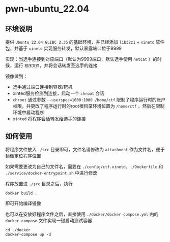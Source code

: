 # pwn-ubuntu_22.04

## 环境说明

提供 `Ubuntu 22.04 GLIBC 2.35` 的基础环境，并已经添加 `lib32z1` + `xinetd` 软件包，并基于 `xinetd` 实现服务转发，默认暴露端口位于9999

实现：当选手连接到对应端口（默认为9999端口，默认选手使用 `netcat` ）的时候，运行 `程序文件`，并将会话转发至选手的连接

镜像做到：
- 选手通过端口连接到容器/靶机
- xinted服务检测到连接，启动一个 `chroot` 会话
- `chroot` 通过参数 `--userspec=1000:1000 /home/ctf` 限制了程序运行时的账户权限，并更改了程序运行时的root根目录环境位置为 `/home/ctf` ，然后在限制环境中启动程序
- `xinted` 将程序会话转发给选手的连接

## 如何使用

将程序文件放入 `./src` 目录即可，文件名请修改为 `attachment` 作为文件名，便于镜像定位程序位置

如果需要更改为自己的文件名，需要在 `./config/ctf.xinetd`、`./Dockerfile` 和 `./service/docker-entrypoint.sh` 中进行修改

程序放置进 `./src` 目录之后，执行 
```shell
docker build .
```
即可开始编译镜像

也可以在安放好程序文件之后，直接使用 `./docker/docker-compose.yml` 内的 `docker-compose` 文件实现一键启动测试容器

```shell
cd ./docker
docker-compose up -d
```
